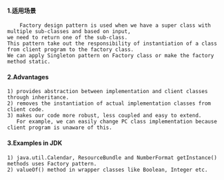 #### 1.适用场景

		Factory design pattern is used when we have a super class with multiple sub-classes and based on input,
	we need to return one of the sub-class. 
	This pattern take out the responsibility of instantiation of a class from client program to the factory class. 
	We can apply Singleton pattern on Factory class or make the factory method static.

#### 2.Advantages

	1) provides abstraction between implementation and client classes through inheritance.
	2) removes the instantiation of actual implementation classes from client code. 
	3) makes our code more robust, less coupled and easy to extend. 
	   For example, we can easily change PC class implementation because client program is unaware of this.
	   
#### 3.Examples in JDK
	1) java.util.Calendar, ResourceBundle and NumberFormat getInstance() methods uses Factory pattern.
	2) valueOf() method in wrapper classes like Boolean, Integer etc.